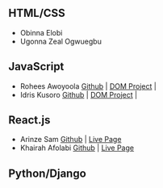 ## HTML/CSS

* Obinna Elobi
* Ugonna Zeal Ogwuegbu

## JavaScript

* Rohees Awoyoola [Github](https://github.com/Rohees17) | [DOM Project](https://rohees17.github.io/image-slider/) |
* Idris Kusoro [Github](https://github.com/Harlow07) | [DOM Project](https://harlow07.github.io/Image-Slider/) |

## React.js

* Arinze Sam [Github](https://github.com/Samuel-code00/first-api) | [Live Page](https://first-api-three.vercel.app/)
* Khairah Afolabi [Github](https://github.com/khaerah/project2) | [Live Page](https://project2-kappa-gules.vercel.app/)

## Python/Django
